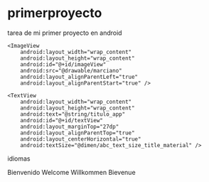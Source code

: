 # primerproyecto
tarea de mi primer proyecto en android

<?xml version="1.0" encoding="utf-8"?>
<RelativeLayout xmlns:android="http://schemas.android.com/apk/res/android"
    xmlns:tools="http://schemas.android.com/tools"
    android:layout_width="match_parent"
    android:layout_height="match_parent"
    android:paddingBottom="@dimen/activity_vertical_margin"
    android:paddingLeft="@dimen/activity_horizontal_margin"
    android:paddingRight="@dimen/activity_horizontal_margin"
    android:paddingTop="@dimen/activity_vertical_margin"
    tools:context="mx.unam.primerproyecto.MainActivity">

    <ImageView
        android:layout_width="wrap_content"
        android:layout_height="wrap_content"
        android:id="@+id/imageView"
        android:src="@drawable/marciano"
        android:layout_alignParentLeft="true"
        android:layout_alignParentStart="true" />

    <TextView
        android:layout_width="wrap_content"
        android:layout_height="wrap_content"
        android:text="@string/titulo_app"
        android:id="@+id/textView"
        android:layout_marginTop="27dp"
        android:layout_alignParentTop="true"
        android:layout_centerHorizontal="true"
        android:textSize="@dimen/abc_text_size_title_material" />
</RelativeLayout>


idiomas

<resources>
    <string name="app_name"></string>
    <string name="titulo_app">Bienvenido</string>
</resources>

<?xml version="1.0" encoding="utf-8"?>
<resources>
    <string name="app_name"></string>
    <string name="titulo_app">Welcome</string>
</resources>

<?xml version="1.0" encoding="utf-8"?>
<resources>
    <string name="app_name"></string>
    <string name="titulo_app">Willkommen</string>
</resources>

<?xml version="1.0" encoding="utf-8"?>
<resources>
    <string name="app_name"></string>
    <string name="titulo_app">Bievenue</string>
</resources>
